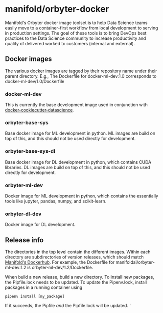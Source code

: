 # manifold/orbyter-docker 

Manifold's Orbyter docker image toolset is to help Data Science teams easily move to a container-first workflow from local development to serving in production settings. The goal of these
tools is to bring DevOps best practices to the Data Science community to increase productivity and quality of delivered worked to
customers (internal and external).

## Docker images

The various docker images are tagged by their repository name under their parent directory. E.g., The Dockerfile for docker-ml-dev:1.0 corresponds to docker-ml-dev/1.0/Dockerfile

### docker-ml-dev

This is currently the base development image used in conjunction with [docker-cookiecutter-datascience](https://github.com/manifoldai/docker-cookiecutter-data-science).

### orbyter-base-sys

Base docker image for ML development in python. ML images are build on top of this, and this should not be used directly for development.


### orbyter-base-sys-dl

Base docker image for DL development in python, which contains CUDA libraries. DL images are build on top of this, and this should not be used directly for development.

### orbyter-ml-dev

Docker image for ML development in python, which contains the essentially tools like jupyter, pandas, numpy, and scikit-learn.

### orbyter-dl-dev

Docker image for DL development. 

## Release info

The directories in the top level contain the different images. Within each directory are subdirectories of version releases, which should match [Manifold's Dockerhub](https://hub.docker.com/u/manifoldai/). For example, the Dockerfile for manifoldai/orbyter-ml-dev:1.2 is orbyter-ml-dev/1.2/Dockerfile. 

When build a new release, build a new directory. To install new packages, the Pipfile.lock needs to be updated. To update the Pipenv.lock, install packages in a running container using

`
pipenv install [my_package]
`

If it succeeds, the Pipfile *and* the Pipfile.lock will be updated.
`
